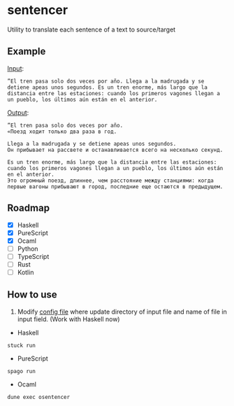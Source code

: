 # sentencer

Utility to translate each sentence of a text to source/target

## Example



[Input](./content/sample_tren.txt):
```text
”El tren pasa solo dos veces por año. Llega a la madrugada y se detiene apeas unos segundos. Es un tren enorme, más largo que la distancia entre las estaciones: cuando los primeros vagones llegan a un pueblo, los últimos aún están en el anterior.
```
[Output](./content/hs_result_tren.txt):
```text
”El tren pasa solo dos veces por año.
«Поезд ходит только два раза в год.

Llega a la madrugada y se detiene apeas unos segundos.
Он прибывает на рассвете и останавливается всего на несколько секунд.

Es un tren enorme, más largo que la distancia entre las estaciones: cuando los primeros vagones llegan a un pueblo, los últimos aún están en el anterior.
Это огромный поезд, длиннее, чем расстояние между станциями: когда первые вагоны прибывают в город, последние еще остаются в предыдущем.
```

## Roadmap

- [x] Haskell
- [x] PureScript
- [x] Ocaml
- [ ] Python
- [ ] TypeScript
- [ ] Rust
- [ ] Kotlin

## How to use

1. Modify [config file](content.toml) where update directory of input file and name of file in input field. (Work with Haskell now)

- Haskell

```shell
stuck run
```

- PureScript

```shell
spago run
```

- Ocaml

```shell
dune exec osentencer
```
